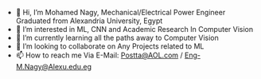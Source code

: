 - 👋 Hi, I’m Mohamed Nagy, Mechanical/Electrical Power Engineer Graduated from Alexandria University, Egypt
- 👀 I’m interested in  ML, CNN and Academic Research In Computer Vision
- 🌱 I’m currently learning all the paths away to Computer Vision
- 💞️ I’m looking to collaborate on Any Projects related to ML
- 📫 How to reach me Via E-Mail: Postta@AOL.com / Eng-M.Nagy@Alexu.edu.eg

<!---
Abunagy1/Abunagy1 is a ✨ special ✨ repository because its `README.md` (this file) appears on your GitHub profile.
You can click the Preview link to take a look at your changes.
--->
